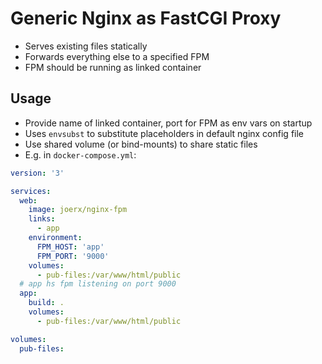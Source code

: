 # Generic Nginx as FastCGI Proxy

- Serves existing files statically
- Forwards everything else to a specified FPM
- FPM should be running as linked container

## Usage

- Provide name of linked container, port for FPM as env vars on startup
- Uses `envsubst` to substitute placeholders in default nginx config file
- Use shared volume (or bind-mounts) to share static files
- E.g. in `docker-compose.yml`:

```yml
version: '3'

services:
  web:
    image: joerx/nginx-fpm
    links:
      - app
    environment:
      FPM_HOST: 'app'
      FPM_PORT: '9000'
    volumes:
      - pub-files:/var/www/html/public
  # app hs fpm listening on port 9000
  app:
    build: .
    volumes:
      - pub-files:/var/www/html/public

volumes:
  pub-files:
```
